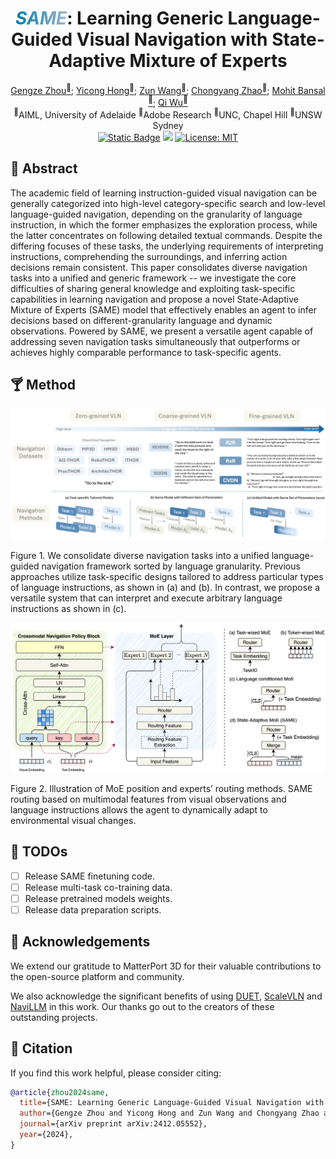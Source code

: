 <div align="center">

<h1><span style="background: linear-gradient(to right, #007BA7, #99B5D2); -webkit-background-clip: text; color: transparent;font-style: italic;"> SAME</span>: Learning Generic Language-Guided Visual Navigation with State-Adaptive Mixture of Experts</h1>

<div>
    <a href='https://gengzezhou.github.io' target='_blank'>Gengze Zhou<sup>🍕</sup></a>;
    <a href='http://www.yiconghong.me' target='_blank'>Yicong Hong<sup>🌭</sup></a>;
    <a href='https://zunwang1.github.io' target='_blank'>Zun Wang<sup>🍔</sup></a>;
    <a href='https://github.com/zhaoc5' target='_blank'>Chongyang Zhao<sup>🌮</sup></a>;
    <a href='https://www.cs.unc.edu/~mbansal/' target='_blank'>Mohit Bansal<sup>🍔</sup></a>;
    <a href='http://www.qi-wu.me' target='_blank'>Qi Wu<sup>🍕</sup></a>
</div>
<sup>🍕</sup>AIML, University of Adelaide 
<sup>🌭</sup>Adobe Research 
<sup>🍔</sup>UNC, Chapel Hill
<sup>🌮</sup>UNSW Sydney

<br>

<div>
    <a href='https://github.com/GengzeZhou/SAME' target='_blank'><img alt="Static Badge" src="https://img.shields.io/badge/VLNBench-v0.1-blue"></a>
    <a href='https://arxiv.org/abs/2412.05552' target='_blank'><img src='https://img.shields.io/badge/Paper-Arxiv-red'></a>
    <a href="https://opensource.org/licenses/MIT"><img src="https://img.shields.io/badge/License-MIT-yellow.svg" alt="License: MIT"></a>
</div>

</div>

## 🍹 Abstract
The academic field of learning instruction-guided visual navigation can be generally categorized into high-level category-specific search and low-level language-guided navigation, depending on the granularity of language instruction, in which the former emphasizes the exploration process, while the latter concentrates on following detailed textual commands. Despite the differing focuses of these tasks, the underlying requirements of interpreting instructions, comprehending the surroundings, and inferring action decisions remain consistent.
This paper consolidates diverse navigation tasks into a unified and generic framework -- we investigate the core difficulties of sharing general knowledge and exploiting task-specific capabilities in learning navigation and propose a novel State-Adaptive Mixture of Experts (SAME) model that effectively enables an agent to infer decisions based on different-granularity language and dynamic observations. Powered by SAME, we present a versatile agent capable of addressing seven navigation tasks simultaneously that outperforms or achieves highly comparable performance to task-specific agents.

## 🍸 Method
![](assets/Teaser.jpg)

Figure 1. We consolidate diverse navigation tasks into a unified language-guided navigation framework sorted by language granularity. Previous approaches utilize task-specific designs tailored to address particular types of language instructions, as shown in (a) and (b). In contrast, we propose a versatile system that can interpret and execute arbitrary language instructions as shown in (c).

![](assets/SAME.jpg)

Figure 2. Illustration of MoE position and experts’ routing methods. SAME routing based on multimodal features from visual observations and language instructions allows the agent to dynamically adapt to environmental visual changes.

## 🍻 TODOs

- [ ] Release SAME finetuning code.
- [ ] Release multi-task co-training data.
- [ ] Release pretrained models weights.
- [ ] Release data preparation scripts.

## 🥂 Acknowledgements
We extend our gratitude to MatterPort 3D for their valuable contributions to the open-source platform and community.

We also acknowledge the significant benefits of using [DUET](https://github.com/cshizhe/VLN-DUET), [ScaleVLN](https://github.com/wz0919/ScaleVLN) and [NaviLLM](https://github.com/zd11024/NaviLLM) in this work. Our thanks go out to the creators of these outstanding projects.

## 🍺 Citation

If you find this work helpful, please consider citing:

```bibtex
@article{zhou2024same,
  title={SAME: Learning Generic Language-Guided Visual Navigation with State-Adaptive Mixture of Experts}, 
  author={Gengze Zhou and Yicong Hong and Zun Wang and Chongyang Zhao and Mohit Bansal and Qi Wu},
  journal={arXiv preprint arXiv:2412.05552},
  year={2024},
}
```
